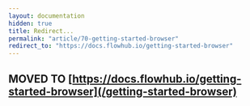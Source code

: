 ```yaml
---
layout: documentation
hidden: true
title: Redirect...
permalink: "article/70-getting-started-browser"
redirect_to: "https://docs.flowhub.io/getting-started-browser"
---
```


## MOVED TO [https://docs.flowhub.io/getting-started-browser](/getting-started-browser)

<link rel="canonical" href="https://docs.flowhub.io/getting-started-browser">
<script>
window.location.href = '/getting-started-browser';
</script>
